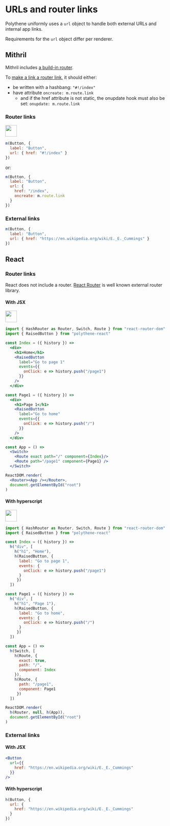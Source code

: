 # URLs and router links

Polythene uniformly uses a `url` object to handle both external URLs and internal app links.

Requirements for the `url` object differ per renderer.


## Mithril

Mithril includes [a build-in router](https://mithril.js.org/#routing).

To [make a link a router link](https://mithril.js.org/route.html#mroutelink), it should either:

* be written with a hashbang: `"#!/index"`
* have attribute `oncreate: m.route.link`
  * and if the href attribute is not static, the onupdate hook must also be set: `onupdate: m.route.link`

### Router links

<a href="https://jsfiddle.net/ArthurClemens/7vurv0c3/" target="_blank"><img src="https://arthurclemens.github.io/assets/polythene/docs/try-out-green.gif" height="36" /></a>

~~~javascript
m(Button, {
  label: "Button",
  url: { href: "#!/index" }
})
~~~

or:

~~~javascript
m(Button, {
  label: "Button",
  url: {
    href: "/index",
    oncreate: m.route.link
  }
})
~~~

### External links

~~~javascript
m(Button, {
  label: "Button",
  url: { href: "https://en.wikipedia.org/wiki/E._E._Cummings" }
})
~~~


## React

### Router links

React does not include a router. [React Router](https://github.com/ReactTraining/react-router) is well known external router library. 

#### With JSX

<a href="https://jsfiddle.net/ArthurClemens/1hm2w5xd/" target="_blank"><img src="https://arthurclemens.github.io/assets/polythene/docs/try-out-green.gif" height="36" /></a>

~~~jsx
import { HashRouter as Router, Switch, Route } from "react-router-dom"
import { RaisedButton } from "polythene-react"

const Index = ({ history }) => 
  <div>
    <h1>Home</h1>
    <RaisedButton
      label="Go to page 1"
      events={{
        onClick: e => history.push("/page1")
      }}
    />
  </div>

const Page1 = ({ history }) => 
  <div>
    <h1>Page 1</h1>
    <RaisedButton
      label="Go to home"
      events={{
        onClick: e => history.push("/")
      }}
    />
  </div>

const App = () => 
  <Switch>
    <Route exact path="/" component={Index}/>
    <Route path="/page1" component={Page1} />
  </Switch>

ReactDOM.render(
  <Router><App /></Router>,
  document.getElementById("root")
)
~~~

#### With hyperscript

<a href="https://jsfiddle.net/ArthurClemens/gqef8c0g/" target="_blank"><img src="https://arthurclemens.github.io/assets/polythene/docs/try-out-green.gif" height="36" /></a>

~~~javascript
import { HashRouter as Router, Switch, Route } from "react-router-dom"
import { RaisedButton } from "polythene-react"

const Index = ({ history }) => 
  h("div", [
    h("h1", "Home"),
    h(RaisedButton, {
      label: "Go to page 1",
      events: {
        onClick: e => history.push("/page1")
      }
     })
  ])

const Page1 = ({ history }) => 
  h("div", [
    h("h1", "Page 1"),
    h(RaisedButton, {
      label: "Go to home",
      events: {
        onClick: e => history.push("/")
      }
     })
  ])

const App = () => 
  h(Switch, [
    h(Route, {
      exact: true,
      path: "/",
      component: Index
    }),
    h(Route, {
      path: "/page1",
      component: Page1
     })
  ])

ReactDOM.render(
  h(Router, null, h(App)),
  document.getElementById("root")
)
~~~

### External links

#### With JSX

~~~jsx
<Button
  url={{
    href: "https://en.wikipedia.org/wiki/E._E._Cummings"
  }}
/>
~~~

#### With hyperscript

~~~javascript
h(Button, {
  url: {
    href: "https://en.wikipedia.org/wiki/E._E._Cummings"
  }
})
~~~

